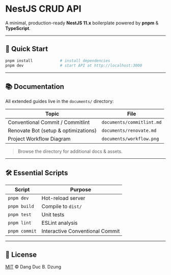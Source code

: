 # NestJS CRUD API

A minimal, production-ready **NestJS 11.x** boilerplate powered by **pnpm** & **TypeScript**.

---

## 🚀 Quick Start

```bash
pnpm install            # install dependencies
pnpm dev                # start API at http://localhost:3000
```

---

## 📚 Documentation

All extended guides live in the `documents/` directory:

| Topic | File |
|-------|------|
| Conventional Commit / Commitlint | `documents/commitlint.md` |
| Renovate Bot (setup & optimizations) | `documents/renovate.md` |
| Project Workflow Diagram | `documents/workflow.png` |

> Browse the directory for additional docs & assets.

---

## 🛠 Essential Scripts

| Script | Purpose |
|--------|---------|
| `pnpm dev` | Hot-reload server |
| `pnpm build` | Compile to `dist/` |
| `pnpm test` | Unit tests |
| `pnpm lint` | ESLint analysis |
| `pnpm commit` | Interactive Conventional Commit |

---

## 📄 License

[MIT](LICENSE) © Dang Duc B. Dzung 
